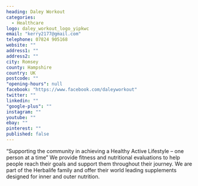 ```yaml
---
heading: Daley Workout
categories: 
  - Healthcare
logo: daley_workout_logo_yipkwc
email: "kerry2177@gmail.com"
telephone: 07824 905168
website: ""
address1: ""
address2: ""
city: Romsey
county: Hampshire
country: UK
postcode: ""
"opening-hours": null
facebook: "https://www.facebook.com/daleyworkout"
twitter: ""
linkedin: ""
"google-plus": ""
instagram: ""
youtube: ""
ebay: ""
pinterest: ""
published: false
---
```


“Supporting the community in achieving a Healthy Active Lifestyle – one person at a time”
We provide fitness and nutritional evaluations to help people reach their goals and support them throughout their journey. 
We are part of the Herbalife family and offer their world leading supplements designed for inner and outer nutrition.   
